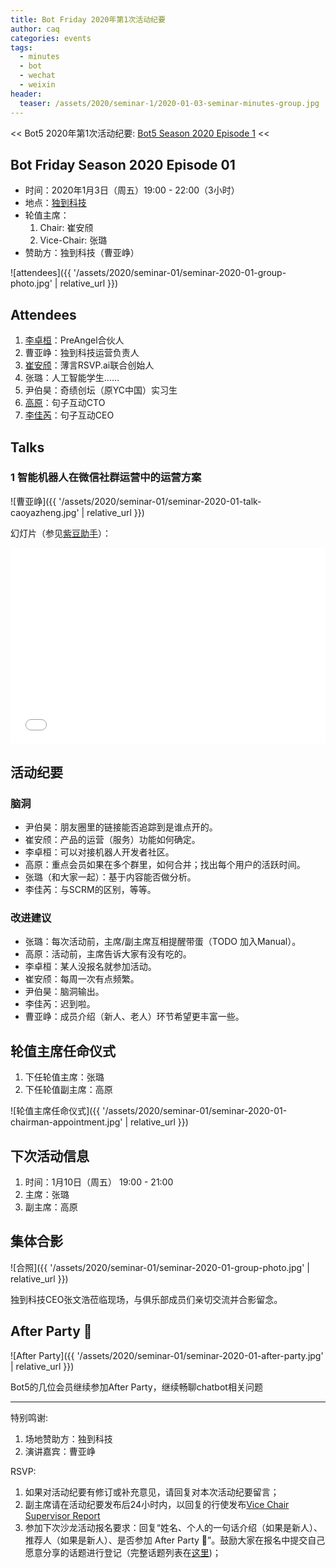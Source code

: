 ```yaml
---
title: Bot Friday 2020年第1次活动纪要
author: caq
categories: events
tags:
  - minutes
  - bot
  - wechat
  - weixin
header:
  teaser: /assets/2020/seminar-1/2020-01-03-seminar-minutes-group.jpg
---
```


<< Bot5 2020年第1次活动纪要: [Bot5 Season 2020 Episode 1](https://bot5.club/events/seminar-minutes-2020-01) <<

## Bot Friday Season 2020 Episode 01

- 时间：2020年1月3日（周五）19:00 - 22:00（3小时）
- 地点：[独到科技](https://www.doodod.com/)
- 轮值主席：
    1. Chair: 崔安颀
    1. Vice-Chair: 张璐
- 赞助方：独到科技（曹亚峥）

![attendees]({{ '/assets/2020/seminar-01/seminar-2020-01-group-photo.jpg' | relative_url }})

## Attendees

1. [李卓桓](/people/huan/)：PreAngel合伙人
1. 曹亚峥：独到科技运营负责人
1. [崔安颀](/people/caq/)：薄言RSVP.ai联合创始人
1. 张璐：人工智能学生……
1. 尹伯昊：奇绩创坛（原YC中国）实习生
1. [高原](/people/windmemory)：句子互动CTO
1. [李佳芮](/people/lijiarui)：句子互动CEO

## Talks

### 1 智能机器人在微信社群运营中的运营方案

![曹亚峥]({{ '/assets/2020/seminar-01/seminar-2020-01-talk-caoyazheng.jpg' | relative_url }})

幻灯片（参见[紫豆助手](http://www.zidouchat.com/)）：

<div class="video-container" style="
    position: relative;
    padding-bottom:56.25%;
    padding-top:30px;
    height:0;
    overflow:hidden;
">
  <iframe
    src='{{ '/assets/js/viewer-js/#/assets/2020/seminar-01/seminar-2020-01-talk-caoyazheng-slides.pdf' | relative_url }}'
    width='560'
    height='315'
    allowfullscreen
    webkitallowfullscreen
    frameborder="0"
    style="
      position: absolute;
      top:0;
      left:0;
      width:100%;
      height:100%;
    "
  ></iframe>
</div>

## 活动纪要

### 脑洞

- 尹伯昊：朋友圈里的链接能否追踪到是谁点开的。
- 崔安颀：产品的运营（服务）功能如何确定。
- 李卓桓：可以对接机器人开发者社区。
- 高原：重点会员如果在多个群里，如何合并；找出每个用户的活跃时间。
- 张璐（和大家一起）：基于内容能否做分析。
- 李佳芮：与SCRM的区别，等等。

### 改进建议

- 张璐：每次活动前，主席/副主席互相提醒带蛋（TODO 加入Manual）。
- 高原：活动前，主席告诉大家有没有吃的。
- 李卓桓：某人没报名就参加活动。
- 崔安颀：每周一次有点频繁。
- 尹伯昊：脑洞输出。
- 李佳芮：迟到啦。
- 曹亚峥：成员介绍（新人、老人）环节希望更丰富一些。

## 轮值主席任命仪式

1. 下任轮值主席：张璐
2. 下任轮值副主席：高原

![轮值主席任命仪式]({{ '/assets/2020/seminar-01/seminar-2020-01-chairman-appointment.jpg' | relative_url }})

## 下次活动信息

1. 时间：1月10日（周五） 19:00 - 21:00
1. 主席：张璐
1. 副主席：高原

## 集体合影

![合照]({{ '/assets/2020/seminar-01/seminar-2020-01-group-photo.jpg' | relative_url }})

独到科技CEO张文浩莅临现场，与俱乐部成员们亲切交流并合影留念。

## After Party 🍻

![After Party]({{ '/assets/2020/seminar-01/seminar-2020-01-after-party.jpg' | relative_url }})

Bot5的几位会员继续参加After Party，继续畅聊chatbot相关问题

-----

特别鸣谢:

1. 场地赞助方：独到科技
1. 演讲嘉宾：曹亚峥

RSVP:

1. 如果对活动纪要有修订或补充意见，请回复对本次活动纪要留言；
1. 副主席请在活动纪要发布后24小时内，以回复的行使发布[Vice Chair Supervisor Report](/manuals/chair/#vice-chair-supervisor-report)
1. 参加下次沙龙活动报名要求：回复“姓名、个人的一句话介绍（如果是新人）、推荐人（如果是新人）、是否参加 After Party 🍻”。鼓励大家在报名中提交自己愿意分享的话题进行登记（完整话题列表在[这里](https://www.bot5.club/talks/))；
